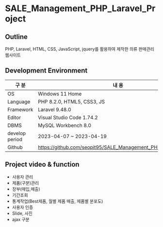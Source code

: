 # SALE_Management_PHP_Laravel_Project

## Outline

PHP, Laravel, HTML, CSS, JavaScript, jquery를 활용하여 제작한 의류 판매관리 웹사이트

## Development Environment 

| 구 분 | 내 용 |
| --- | --- |
| OS | Windows 11 Home |
| Language | PHP 8.2.0, HTML5, CSS3, JS |
| Framework | Laravel 9.48.0 |
| Editor | Visual Studio Code 1.74.2 |
| DBMS | MySQL Workbench 8.0 |
| develop period | 2023-04-07 ~ 2023-04-19 |
| Github | https://github.com/seopit95/SALE_Management_PHP_Laravel_Project |

## Project video & function


- 사용자 관리
- 제품(구분)관리
- 장부(매입,매출)
- 기간조회
- 통계작업(Best제품, 월별 제품 매출, 제품별 분포도)
- 사용자 인증
- Slide, 사진
- ajax 구분

